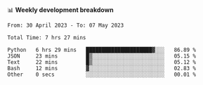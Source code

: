 📊 **Weekly development breakdown**
<!--START_SECTION:waka-->

```text
From: 30 April 2023 - To: 07 May 2023

Total Time: 7 hrs 27 mins

Python   6 hrs 29 mins   █████████████████████▓░░░   86.89 %
JSON     23 mins         █▒░░░░░░░░░░░░░░░░░░░░░░░   05.15 %
Text     22 mins         █▒░░░░░░░░░░░░░░░░░░░░░░░   05.12 %
Bash     12 mins         ▓░░░░░░░░░░░░░░░░░░░░░░░░   02.83 %
Other    0 secs          ░░░░░░░░░░░░░░░░░░░░░░░░░   00.01 %
```

<!--END_SECTION:waka-->
